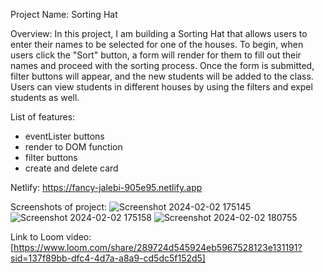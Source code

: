 Project Name: Sorting Hat 

Overview: In this project, I am building a Sorting Hat that allows users to enter their names to be selected for one of the houses. To begin, when users click the "Sort" button, a form will render for them to fill out their names and proceed with the sorting process. Once the form is submitted, filter buttons will appear, and the new students will be added to the class. Users can view students in different houses by using the filters and expel students as well.

List of features:
- eventLister buttons
- render to DOM function 
- filter buttons 
- create and delete card

Netlify: https://fancy-jalebi-905e95.netlify.app

Screenshots of project:
![Screenshot 2024-02-02 175145](https://github.com/yarelismartin/INDIVIDUAL-PROJECT-sorting-hat/assets/153558948/6abba761-44e0-49de-ba69-72cd1eabd6fc)
![Screenshot 2024-02-02 175158](https://github.com/yarelismartin/INDIVIDUAL-PROJECT-sorting-hat/assets/153558948/41188d6b-c10a-4c55-bd58-ef1cd6fb8508)
![Screenshot 2024-02-02 180755](https://github.com/yarelismartin/INDIVIDUAL-PROJECT-sorting-hat/assets/153558948/0b227af6-05dc-4e9c-8e3f-799249a29c3d)

Link to Loom video:[https://www.loom.com/share/289724d545924eb5967528123e131191?sid=137f89bb-dfc4-4d7a-a8a9-cd5dc5f152d5]
